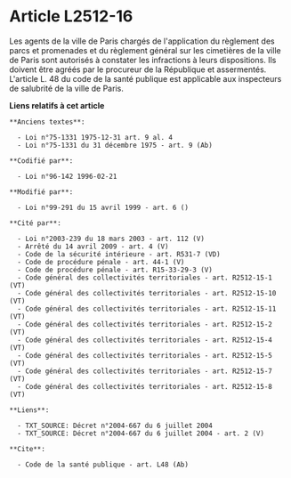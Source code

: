 # Article L2512-16

Les agents de la ville de Paris chargés de l'application du règlement des parcs et promenades et du règlement général sur les
cimetières de la ville de Paris sont autorisés à constater les infractions à leurs dispositions. Ils doivent être agréés par
le procureur de la République et assermentés. L'article L. 48 du code de la santé publique est applicable aux inspecteurs de
salubrité de la ville de Paris.

**Liens relatifs à cet article**

	**Anciens textes**:

	  - Loi n°75-1331 1975-12-31 art. 9 al. 4
	  - Loi n°75-1331 du 31 décembre 1975 - art. 9 (Ab)

	**Codifié par**:

	  - Loi n°96-142 1996-02-21

	**Modifié par**:

	  - Loi n°99-291 du 15 avril 1999 - art. 6 ()

	**Cité par**:

	  - Loi n°2003-239 du 18 mars 2003 - art. 112 (V)
	  - Arrêté du 14 avril 2009 - art. 4 (V)
	  - Code de la sécurité intérieure - art. R531-7 (VD)
	  - Code de procédure pénale - art. 44-1 (V)
	  - Code de procédure pénale - art. R15-33-29-3 (V)
	  - Code général des collectivités territoriales - art. R2512-15-1 (VT)
	  - Code général des collectivités territoriales - art. R2512-15-10 (VT)
	  - Code général des collectivités territoriales - art. R2512-15-11 (VT)
	  - Code général des collectivités territoriales - art. R2512-15-2 (VT)
	  - Code général des collectivités territoriales - art. R2512-15-4 (VT)
	  - Code général des collectivités territoriales - art. R2512-15-5 (VT)
	  - Code général des collectivités territoriales - art. R2512-15-7 (VT)
	  - Code général des collectivités territoriales - art. R2512-15-8 (VT)

	**Liens**:

	  - TXT_SOURCE: Décret n°2004-667 du 6 juillet 2004
	  - TXT_SOURCE: Décret n°2004-667 du 6 juillet 2004 - art. 2 (V)

	**Cite**:

	  - Code de la santé publique - art. L48 (Ab)
